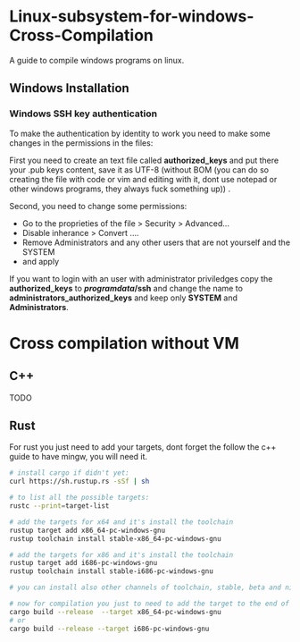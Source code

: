 # Linux-subsystem-for-windows-Cross-Compilation
A guide to compile windows programs on linux.

## Windows Installation


### Windows SSH key authentication

To make the authentication by identity to work you need to make some changes in the permissions in the files:

First you need to create an text file called **authorized_keys** and put there your .pub keys content, save it as UTF-8 (without BOM (you can do so creating the file with code or vim and editing with it, dont use notepad or other windows programs, they always fuck something up)) .

Second, you need to change some permissions:
  - Go to the proprieties of the file > Security > Advanced...
  - Disable inherance > Convert ....
  - Remove Administrators and any other users that are not yourself and the SYSTEM
  - and apply

If you want to login with an user with administrator priviledges copy the **authorized_keys** to **$programdata$/ssh** and change the name to **administrators_authorized_keys**
and keep only **SYSTEM** and **Administrators**.

# Cross compilation without VM

## C++

TODO

## Rust

For rust you just need to add your targets, dont forget the follow the c++ guide to have mingw, you will need it.

```bash
# install cargo if didn't yet:
curl https://sh.rustup.rs -sSf | sh

# to list all the possible targets:
rustc --print=target-list

# add the targets for x64 and it's install the toolchain
rustup target add x86_64-pc-windows-gnu
rustup toolchain install stable-x86_64-pc-windows-gnu

# add the targets for x86 and it's install the toolchain
rustup target add i686-pc-windows-gnu
rustup toolchain install stable-i686-pc-windows-gnu

# you can install also other channels of toolchain, stable, beta and nightly are the options

# now for compilation you just to need to add the target to the end of the cargo command:
cargo build --release  --target x86_64-pc-windows-gnu
# or
cargo build --release --target i686-pc-windows-gnu
```
